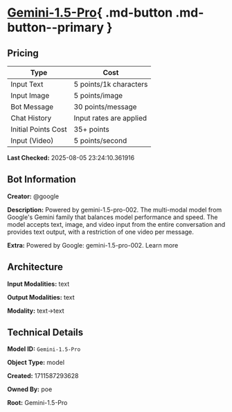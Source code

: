 # [Gemini-1.5-Pro](https://poe.com/Gemini-1.5-Pro){ .md-button .md-button--primary }

## Pricing

| Type | Cost |
|------|------|
| Input Text | 5 points/1k characters |
| Input Image | 5 points/image |
| Bot Message | 30 points/message |
| Chat History | Input rates are applied |
| Initial Points Cost | 35+ points |
| Input (Video) | 5 points/second |

**Last Checked:** 2025-08-05 23:24:10.361916


## Bot Information

**Creator:** @google

**Description:** Powered by gemini-1.5-pro-002. The multi-modal model from Google's Gemini family that balances model performance and speed. The model accepts text, image, and video input from the entire conversation and provides text output, with a restriction of one video per message.

**Extra:** Powered by Google: gemini-1.5-pro-002. Learn more


## Architecture

**Input Modalities:** text

**Output Modalities:** text

**Modality:** text->text


## Technical Details

**Model ID:** `Gemini-1.5-Pro`

**Object Type:** model

**Created:** 1711587293628

**Owned By:** poe

**Root:** Gemini-1.5-Pro
